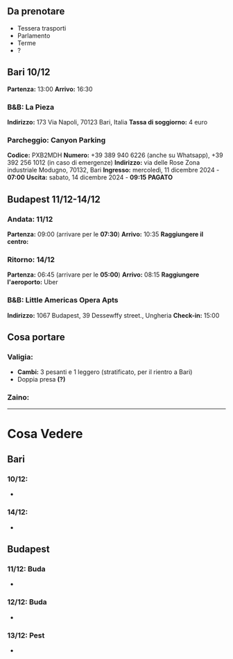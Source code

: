 ## Da prenotare

- Tessera trasporti
- Parlamento
- Terme
- ?

## **Bari** 10/12

**Partenza:** 13:00
**Arrivo:** 16:30
### **B&B:** La Pieza
**Indirizzo:** 173 Via Napoli, 70123 Bari, Italia
**Tassa di soggiorno:** 4 euro
### **Parcheggio:** Canyon Parking
**Codice:** PXB2MDH
**Numero:** +39 389 940 6226 (anche su Whatsapp), +39 392 256 1012 (in caso di emergenze)
**Indirizzo:** via delle Rose Zona industriale Modugno, 70132, Bari
**Ingresso:** mercoledì, 11 dicembre 2024 - **07:00** 
**Uscita:** sabato, 14 dicembre 2024 - **09:15**
**PAGATO**

## **Budapest** 11/12-14/12

### **Andata:** 11/12
**Partenza:** 09:00 (arrivare per le **07:30**)
**Arrivo:** 10:35
**Raggiungere il centro:**
### **Ritorno:** 14/12
**Partenza:** 06:45 (arrivare per le **05:00**)
**Arrivo:** 08:15
**Raggiungere l'aeroporto:** Uber

### **B&B:** Little Americas Opera Apts
**Indirizzo:** 1067 Budapest, 39 Dessewffy street., Ungheria
**Check-in:** 15:00

## Cosa portare 
### Valigia:

- **Cambi:** 3 pesanti e 1 leggero (stratificato, per il rientro a Bari)
- Doppia presa **(?)**
### Zaino: 

---
# **Cosa Vedere**

## **Bari**

### 10/12:
- 
### 14/12:
- 
## **Budapest**

### 11/12: Buda
- 
### 12/12: Buda
- 
### 13/12: Pest
- 
